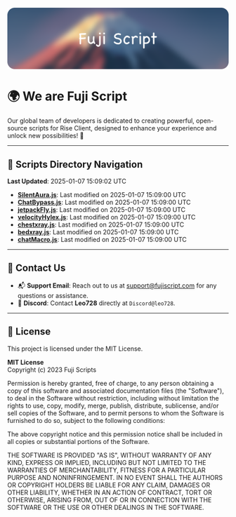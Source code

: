 ![Banner](.github/b.webp)

# 🌍 **We are Fuji Script**

Our global team of developers is dedicated to creating powerful, open-source scripts for Rise Client, designed to enhance your experience and unlock new possibilities! 🌟

---
<!-- SCRIPTS_NAVIGATION_START -->
## 📂 **Scripts Directory Navigation**

**Last Updated**: 2025-01-07 15:09:02 UTC

- **[SilentAura.js](scripts/SilentAura.js)**: Last modified on 2025-01-07 15:09:00 UTC
- **[ChatBypass.js](scripts/ChatBypass.js)**: Last modified on 2025-01-07 15:09:00 UTC
- **[jetpackFly.js](scripts/jetpackFly.js)**: Last modified on 2025-01-07 15:09:00 UTC
- **[velocityHylex.js](scripts/velocityHylex.js)**: Last modified on 2025-01-07 15:09:00 UTC
- **[chestxray.js](scripts/chestxray.js)**: Last modified on 2025-01-07 15:09:00 UTC
- **[bedxray.js](scripts/bedxray.js)**: Last modified on 2025-01-07 15:09:00 UTC
- **[chatMacro.js](scripts/chatMacro.js)**: Last modified on 2025-01-07 15:09:00 UTC

<!-- SCRIPTS_NAVIGATION_END -->

---

## 💬 **Contact Us**  
- 📬 **Support Email**: Reach out to us at [support@fujiscript.com](mailto:support@fujiscript.com) for any questions or assistance.  
- 💬 **Discord**: Contact **Leo728** directly at `Discord@leo728`.

---

## 📜 **License**

This project is licensed under the MIT License.  

**MIT License**  
Copyright (c) 2023 Fuji Scripts  

Permission is hereby granted, free of charge, to any person obtaining a copy of this software and associated documentation files (the "Software"), to deal in the Software without restriction, including without limitation the rights to use, copy, modify, merge, publish, distribute, sublicense, and/or sell copies of the Software, and to permit persons to whom the Software is furnished to do so, subject to the following conditions:  

The above copyright notice and this permission notice shall be included in all copies or substantial portions of the Software.  

THE SOFTWARE IS PROVIDED "AS IS", WITHOUT WARRANTY OF ANY KIND, EXPRESS OR IMPLIED, INCLUDING BUT NOT LIMITED TO THE WARRANTIES OF MERCHANTABILITY, FITNESS FOR A PARTICULAR PURPOSE AND NONINFRINGEMENT. IN NO EVENT SHALL THE AUTHORS OR COPYRIGHT HOLDERS BE LIABLE FOR ANY CLAIM, DAMAGES OR OTHER LIABILITY, WHETHER IN AN ACTION OF CONTRACT, TORT OR OTHERWISE, ARISING FROM, OUT OF OR IN CONNECTION WITH THE SOFTWARE OR THE USE OR OTHER DEALINGS IN THE SOFTWARE.  
